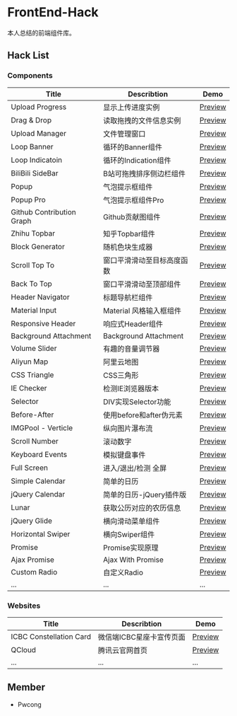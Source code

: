 # FrontEnd-Hack
本人总结的前端组件库。

## Hack List

### Components
|Title                      |Describtion               |Demo                                                                                 |
|---------------------------|--------------------------|-------------------------------------------------------------------------------------|
|Upload Progress            |显示上传进度实例           |[Preview](https://pwcong.github.io/FrontEnd-Hack/src/components/upload-progress)     |
|Drag & Drop                |读取拖拽的文件信息实例     |[Preview](https://pwcong.github.io/FrontEnd-Hack/src/components/drag-and-drop)       |
|Upload Manager             |文件管理窗口              |[Preview](https://pwcong.github.io/FrontEnd-Hack/src/components/upload-manager)       |
|Loop Banner                |循环的Banner组件          |[Preview](https://pwcong.github.io/FrontEnd-Hack/src/components/loop-banner)         |
|Loop Indicatoin            |循环的Indication组件      |[Preview](https://pwcong.github.io/FrontEnd-Hack/src/components/loop-indication)     |
|BiliBili SideBar           |B站可拖拽排序侧边栏组件    |[Preview](https://pwcong.github.io/FrontEnd-Hack/src/components/bilibili-sidebar)     |
|Popup                      |气泡提示框组件            |[Preview](https://pwcong.github.io/FrontEnd-Hack/src/components/popup)              |
|Popup Pro                  |气泡提示框组件Pro         |[Preview](https://pwcong.github.io/FrontEnd-Hack/src/components/popup-pro)          |
|Github Contribution Graph  |Github贡献图组件     |[Preview](https://pwcong.github.io/FrontEnd-Hack/src/components/github-contribution-graph)|
|Zhihu Topbar               |知乎Topbar组件            |[Preview](https://pwcong.github.io/FrontEnd-Hack/src/components/zhihu-topbar)        |
|Block Generator            |随机色块生成器            |[Preview](https://pwcong.github.io/FrontEnd-Hack/src/components/block-generator)     |
|Scroll Top To              |窗口平滑滑动至目标高度函数  |[Preview](https://pwcong.github.io/FrontEnd-Hack/src/components/scroll-top-to)      |
|Back To Top                |窗口平滑滑动至顶部组件     |[Preview](https://pwcong.github.io/FrontEnd-Hack/src/components/back-to-top)        |
|Header Navigator           |标题导航栏组件             |[Preview](https://pwcong.github.io/FrontEnd-Hack/src/components/header-navigator)    |
|Material Input             |Material 风格输入框组件    |[Preview](https://pwcong.github.io/FrontEnd-Hack/src/components/material-input)     |
|Responsive Header          |响应式Header组件          |[Preview](https://pwcong.github.io/FrontEnd-Hack/src/components/responsive-header)   |
|Background Attachment      |Background Attachment |[Preview](https://pwcong.github.io/FrontEnd-Hack/src/components/background-attachment)  |
|Volume Slider              |有趣的音量调节器           |[Preview](https://pwcong.github.io/FrontEnd-Hack/src/components/volume-slider)       |
|Aliyun Map                 |阿里云地图                |[Preview](https://pwcong.github.io/FrontEnd-Hack/src/components/aliyun-map)         |
|CSS Triangle               |CSS三角形                |[Preview](https://pwcong.github.io/FrontEnd-Hack/src/components/css-triangle)        |
|IE Checker                 |检测IE浏览器版本           |[Preview](https://pwcong.github.io/FrontEnd-Hack/src/components/ie-checker)         |
|Selector                   |DIV实现Selector功能        |[Preview](https://pwcong.github.io/FrontEnd-Hack/src/components/selector)          |
|Before-After               |使用before和after伪元素  |[Preview](https://pwcong.github.io/FrontEnd-Hack/src/components/before-after)         |
|IMGPool - Verticle         |纵向图片瀑布流            |[Preview](https://pwcong.github.io/FrontEnd-Hack/src/components/imgpool-ver)        |
|Scroll Number              |滚动数字                   |[Preview](https://pwcong.github.io/FrontEnd-Hack/src/components/scrollnumber)      |
|Keyboard Events            |模拟键盘事件               |[Preview](https://pwcong.github.io/FrontEnd-Hack/src/components/keyboard-events)    |
|Full Screen                |进入/退出/检测 全屏        |[Preview](https://pwcong.github.io/FrontEnd-Hack/src/components/full-screen)        |
|Simple Calendar            |简单的日历                |[Preview](https://pwcong.github.io/FrontEnd-Hack/src/components/simple-calendar)    |
|jQuery Calendar            |简单的日历-jQuery插件版   |[Preview](https://pwcong.github.io/FrontEnd-Hack/src/components/jquery-calendar)     |
|Lunar                      |获取公历对应的农历信息     |[Preview](https://pwcong.github.io/FrontEnd-Hack/src/components/lunar)              |
|jQuery Glide               |横向滑动菜单组件           |[Preview](https://pwcong.github.io/FrontEnd-Hack/src/components/jquery-glide)       |
|Horizontal Swiper          |横向Swiper组件             |[Preview](https://pwcong.github.io/FrontEnd-Hack/src/components/horizontal-swiper) |
|Promise                    |Promise实现原理           |[Preview](https://pwcong.github.io/FrontEnd-Hack/src/components/promise)            |
|Ajax Promise               |Ajax With Promise         |[Preview](https://pwcong.github.io/FrontEnd-Hack/src/components/ajax-promise)     |
|Custom Radio               |自定义Radio               |[Preview](https://pwcong.github.io/FrontEnd-Hack/src/components/custom-radio)      |
|...                        |...                       |...                                                                                |


### Websites
|Title                    |Describtion                    |Demo                                                                                 |
|-------------------------|-----------------------------|-------------------------------------------------------------------------------------|
|ICBC Constellation Card  |微信端ICBC星座卡宣传页面   |[Preview](https://pwcong.github.io/FrontEnd-Hack/src/websites/icbc-constellation-card)   |
|QCloud                   |腾讯云官网首页             |[Preview](https://pwcong.github.io/FrontEnd-Hack/src/websites/qcloud)                    |
|...                      |...                       |...                                                                                  |


## Member
* Pwcong